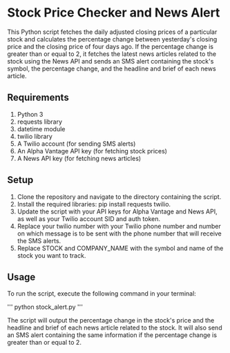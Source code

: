# Stock Price Checker and News Alert

This Python script fetches the daily adjusted closing prices of a particular stock and calculates the percentage change between yesterday's closing price and the closing price of four days ago. If the percentage change is greater than or equal to 2, it fetches the latest news articles related to the stock using the News API and sends an SMS alert containing the stock's symbol, the percentage change, and the headline and brief of each news article.

## Requirements

1. Python 3
2. requests library
3. datetime module
4. twilio library
5. A Twilio account (for sending SMS alerts)
6. An Alpha Vantage API key (for fetching stock prices)
7. A News API key (for fetching news articles)

## Setup

1. Clone the repository and navigate to the directory containing the script.
2. Install the required libraries: pip install requests twilio.
3. Update the script with your API keys for Alpha Vantage and News API, as well as your Twilio account SID and auth token.
4. Replace your twilio number with your Twilio phone number and number on which message is to be sent with the phone number that will receive the SMS alerts.
5. Replace STOCK and COMPANY_NAME with the symbol and name of the stock you want to track.

## Usage

To run the script, execute the following command in your terminal:

'''
python stock_alert.py
'''

The script will output the percentage change in the stock's price and the headline and brief of each news article related to the stock. It will also send an SMS alert containing the same information if the percentage change is greater than or equal to 2.
